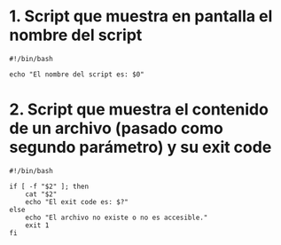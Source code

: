 # 1. Script que muestra en pantalla el nombre del script

````
#!/bin/bash

echo "El nombre del script es: $0"
````

# 2. Script que muestra el contenido de un archivo (pasado como segundo parámetro) y su exit code

````
#!/bin/bash

if [ -f "$2" ]; then
    cat "$2"
    echo "El exit code es: $?"
else
    echo "El archivo no existe o no es accesible."
    exit 1
fi
````
